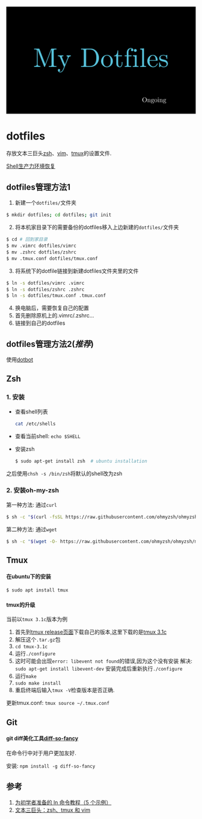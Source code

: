 ![dotfiles](./img/MyDotfiles.png)

# dotfiles

存放文本三巨头[zsh][1]、[vim][2]、[tmux][3]的设置文件.

[Shell生产力环境恢复][4]

## dotfiles管理方法1

1. 新建一个`dotfiles/`文件夹
```bash
$ mkdir dotfiles; cd dotfiles; git init
```
2. 将本机家目录下的需要备份的dotfiles移入上边新建的`dotfiles/`文件夹
```bash
$ cd # 回到家目录
$ mv .vimrc dotfiles/vimrc
$ mv .zshrc dotfiles/zshrc
$ mv .tmux.conf dotfiles/tmux.conf
```
3. 将系统下的dotfile链接到新建dotfiles文件夹里的文件
```bash
$ ln -s dotfiles/vimrc .vimrc
$ ln -s dotfiles/zshrc .zshrc
$ ln -s dotfiles/tmux.conf .tmux.conf
```

4. 换电脑后，需要恢复自己的配置
  1. 首先删除原机上的.vimrc/.zshrc...
  2. 链接到自己的dotfiles

## dotfiles管理方法2(*推荐*)

使用[dotbot][7]

## Zsh 

### 1. 安装

- 查看shell列表
    ```bash
    cat /etc/shells
    ```

- 查看当前shell: `echo $SHELL`
- 安装zsh

    ```bash
    $ sudo apt-get install zsh  # ubuntu installation
    ```

之后使用`chsh -s /bin/zsh`将默认的shell改为zsh

### 2. 安装oh-my-zsh

第一种方法: 通过`curl`
```bash
$ sh -c "$(curl -fsSL https://raw.githubusercontent.com/ohmyzsh/ohmyzsh/master/tools/install.sh)"
```
第二种方法: 通过`wget`
```bash
$ sh -c "$(wget -O- https://raw.githubusercontent.com/ohmyzsh/ohmyzsh/master/tools/install.sh)"
```
## Tmux

#### 在ubuntu下的安装

```bash
$ sudo apt install tmux
```

#### tmux的升级

当前以`tmux 3.1c`版本为例

1. 首先到[tmux release页面][5]下载自己的版本,这里下载的是[tmux 3.1c][6]
2. 解压这个`.tar.gz`包
3. `cd tmux-3.1c`
4. 运行`./configure`
5. 这时可能会出现`error: libevent not found`的错误,因为这个没有安装
  解决: `sudo apt-get install libevent-dev`
  安装完成后重新执行`./configure`
6. 运行`make`
7. `sudo make install`
8. 重启终端后输入`tmux -V`检查版本是否正确.

更新tmux.conf: `tmux source ~/.tmux.conf`

## Git

#### git diff美化工具[diff-so-fancy][8]

在命令行中对于用户更加友好.

安装: `npm install -g diff-so-fancy`

## 参考
1. [为初学者准备的 ln 命令教程（5 个示例）](https://linux.cn/article-9501-1.html)
2. [文本三巨头：zsh、tmux 和 vim](https://linux.cn/article-5399-1.html)

[1]: http://www.zsh.org/
[2]: http://www.vim.org/
[3]: https://github.com/tmux/tmux
[4]: https://www.ongoing.ink/blog/posts/2020/07/recover-the-shell-production-environment.html
[5]: https://github.com/tmux/tmux/releases/
[6]: https://github.com/tmux/tmux/releases/tag/3.1c
[7]: https://github.com/anishathalye/dotbot/
[8]: https://github.com/so-fancy/diff-so-fancy
